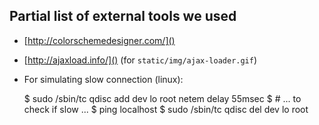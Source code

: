 ## Partial list of external tools we used ##

* [http://colorschemedesigner.com/]()
* [http://ajaxload.info/]() (for `static/img/ajax-loader.gif`)
* For simulating slow connection (linux):

    $ sudo /sbin/tc qdisc add dev lo root netem delay 55msec
    $ # ... to check if slow ...
    $ ping localhost
    $ sudo /sbin/tc qdisc del dev lo root


